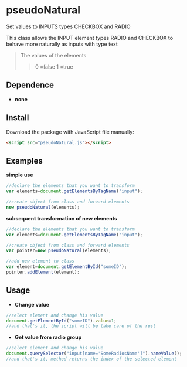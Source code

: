 # pseudoNatural
Set values to INPUTS types CHECKBOX and RADIO

This class allows the INPUT element types RADIO and CHECKBOX to behave more naturally as inputs with type text
>The values of the elements
>>0 =false
>>1 =true

## Dependence

- **none**

Install
--------

Download the package with JavaScript file manually:

```html
<script src="pseudoNatural.js"></script>
```

Examples
--------
**simple use**

```javascript
//declare the elements that you want to transform
var elements=document.getElementsByTagName("input");

//create object from class and forward elements
new pseudoNatural(elements);
```

**subsequent transformation of new elements**
```javascript
//declare the elements that you want to transform
var elements=document.getElementsByTagName("input");

//create object from class and forward elements
var pointer=new pseudoNatural(elements);

//add new element to class
var element=document.getElementById("someID");
pointer.addElement(element);
```

Usage
-----
- **Change value**
```javascript
//select element and change his value
document.getElementById("someID").value=1;
//and that's it, the script will be take care of the rest
```

- **Get value from radio group**
```javascript
//select element and change his value
document.querySelector("input[name='SomeRadiosName']").nameValue();
//and that's it, method returns the index of the selected element
```